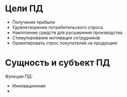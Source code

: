 # Цели ПД
- Получение прибыли
- Удовлетворение потребительского спроса
- Накопление средств для расширения производства
- Стимулирование мотивации сотрудников
- Ориентировать спрос покупателей на продукцию
# Сущность и субъект ПД
Функции ПД:
- Инновационная
- 